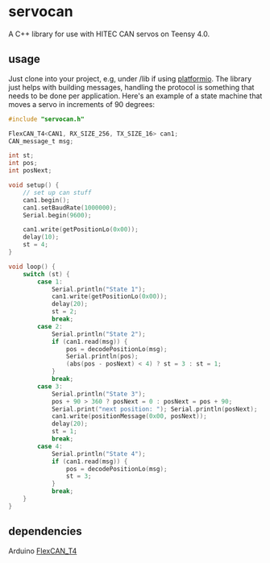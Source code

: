 # servocan
A C++ library for use with HITEC CAN servos on Teensy 4.0.

## usage
Just clone into your project, e.g, under /lib if using [platformio](https://platformio.org/). The library just helps with building messages, handling the protocol is something that needs to be done per application. Here's an example of a state machine that moves a servo in increments of 90 degrees:
```c
#include "servocan.h"

FlexCAN_T4<CAN1, RX_SIZE_256, TX_SIZE_16> can1;
CAN_message_t msg;

int st;
int pos;
int posNext;

void setup() {
    // set up can stuff
    can1.begin();
    can1.setBaudRate(1000000);
    Serial.begin(9600); 

    can1.write(getPositionLo(0x00));
    delay(10);
    st = 4;
}

void loop() {
    switch (st) {
        case 1:
            Serial.println("State 1");
            can1.write(getPositionLo(0x00));
            delay(20);
            st = 2;
            break;
        case 2:
            Serial.println("State 2");
            if (can1.read(msg)) {
                pos = decodePositionLo(msg);
                Serial.println(pos);
                (abs(pos - posNext) < 4) ? st = 3 : st = 1;
            }
            break;
        case 3:
            Serial.println("State 3");
            pos + 90 > 360 ? posNext = 0 : posNext = pos + 90;
            Serial.print("next position: "); Serial.println(posNext);
            can1.write(positionMessage(0x00, posNext));
            delay(20);
            st = 1;
            break;
        case 4:
            Serial.println("State 4");
            if (can1.read(msg)) {
                pos = decodePositionLo(msg);
                st = 3;
            }
            break;
    }
}
```

## dependencies
Arduino
[FlexCAN_T4](https://github.com/tonton81/FlexCAN_T4/)

